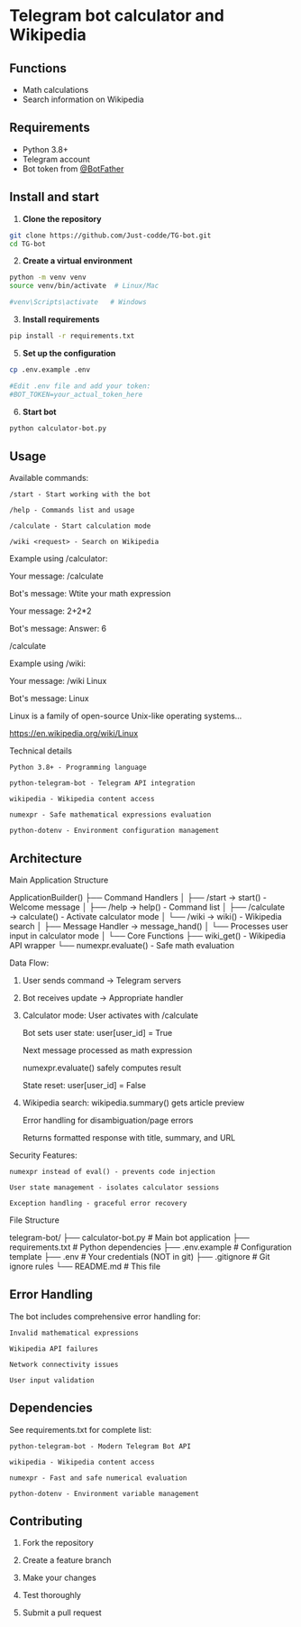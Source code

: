 # Telegram bot calculator and Wikipedia

## Functions
- Math calculations
- Search information on Wikipedia

## Requirements
- Python 3.8+
- Telegram account
- Bot token from [@BotFather](https://t.me/BotFather)

## Install and start
1. **Clone the repository**
```bash
git clone https://github.com/Just-codde/TG-bot.git
cd TG-bot
```
2. **Create a virtual environment**
```bash
python -m venv venv
source venv/bin/activate  # Linux/Mac

#venv\Scripts\activate   # Windows
```
3. **Install requirements**
```bash
pip install -r requirements.txt
```
5. **Set up the configuration**
```bash
cp .env.example .env

#Edit .env file and add your token:
#BOT_TOKEN=your_actual_token_here
```
6. **Start bot**
```bash
python calculator-bot.py
```
## Usage
Available commands:

    /start - Start working with the bot

    /help - Commands list and usage

    /calculate - Start calculation mode

    /wiki <request> - Search on Wikipedia


Example using /calculator:

Your message:
/calculate

Bot's message:
Wtite your math expression

Your message:
2+2*2

Bot's message:
Answer: 6

/calculate


Example using /wiki:

Your message:
/wiki Linux

Bot's message:
Linux

Linux is a family of open-source Unix-like operating systems...

https://en.wikipedia.org/wiki/Linux


Technical details

    Python 3.8+ - Programming language

    python-telegram-bot - Telegram API integration

    wikipedia - Wikipedia content access

    numexpr - Safe mathematical expressions evaluation

    python-dotenv - Environment configuration management


## Architecture

Main Application Structure

ApplicationBuilder()
├── Command Handlers
│   ├── /start → start() - Welcome message
│   ├── /help → help() - Command list
│   ├── /calculate → calculate() - Activate calculator mode
│   └── /wiki → wiki() - Wikipedia search
│
├── Message Handler → message_hand()
│   └── Processes user input in calculator mode
│
└── Core Functions
    ├── wiki_get() - Wikipedia API wrapper
    └── numexpr.evaluate() - Safe math evaluation


Data Flow:

1. User sends command → Telegram servers

2. Bot receives update → Appropriate handler

3. Calculator mode:
    User activates with /calculate

    Bot sets user state: user[user_id] = True

    Next message processed as math expression

    numexpr.evaluate() safely computes result

    State reset: user[user_id] = False

4. Wikipedia search:
    wikipedia.summary() gets article preview

    Error handling for disambiguation/page errors

    Returns formatted response with title, summary, and URL


Security Features:

    numexpr instead of eval() - prevents code injection

    User state management - isolates calculator sessions

    Exception handling - graceful error recovery


File Structure

telegram-bot/
├── calculator-bot.py      # Main bot application
├── requirements.txt       # Python dependencies
├── .env.example          # Configuration template
├── .env                  # Your credentials (NOT in git)
├── .gitignore           # Git ignore rules
└── README.md            # This file


## Error Handling

The bot includes comprehensive error handling for:

    Invalid mathematical expressions

    Wikipedia API failures

    Network connectivity issues

    User input validation


## Dependencies

See requirements.txt for complete list:

    python-telegram-bot - Modern Telegram Bot API

    wikipedia - Wikipedia content access

    numexpr - Fast and safe numerical evaluation

    python-dotenv - Environment variable management


## Contributing

1. Fork the repository

2. Create a feature branch

3. Make your changes

4. Test thoroughly

5. Submit a pull request
